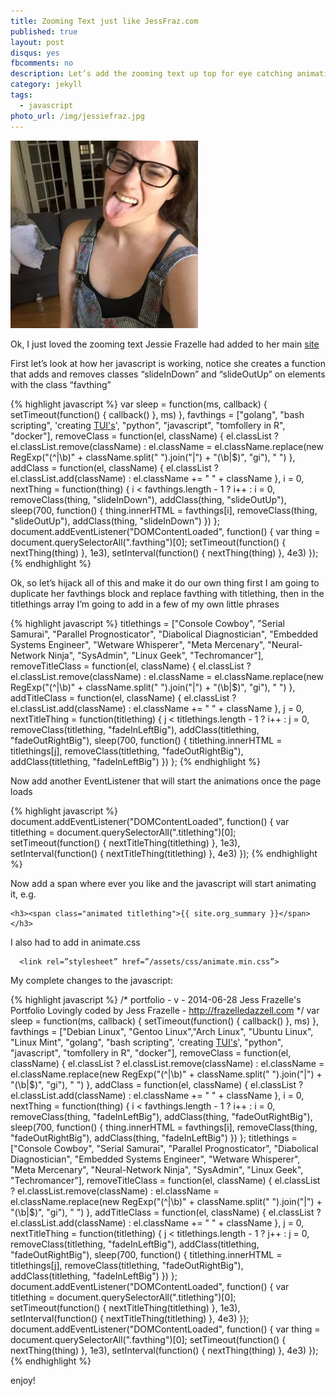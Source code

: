 ```yaml
---
title: Zooming Text just like JessFraz.com
published: true
layout: post
disqus: yes
fbcomments: no
description: Let’s add the zooming text up top for eye catching animation on our main index page
category: jekyll
tags: 
  - javascript
photo_url: /img/jessiefraz.jpg
---
```


![](/img/jessiefraz.jpg)

Ok, I just loved the zooming text Jessie Frazelle had added to her main [site](https://jessfraz.com/)

First let’s look at how her javascript is working, notice she creates a function that adds and removes classes “slideInDown” and “slideOutUp” on elements with the class “favthing”

{% highlight javascript %}
      var sleep = function(ms, callback) {
              setTimeout(function() {
                  callback()
              }, ms)
          },
          favthings = ["golang", "bash scripting", 'creating <a href="http://en.wikipedia.org/wiki/Text-based_user_interface" target="_blank">TUI\'s</a>', "python", "javascript", "tomfollery in R", "docker"],
          removeClass = function(el, className) {
              el.classList ? el.classList.remove(className) : el.className = el.className.replace(new RegExp("(^|\\b)" + className.split(" ").join("|") + "(\\b|$)", "gi"), " ")
          },
          addClass = function(el, className) {
              el.classList ? el.classList.add(className) : el.className += " " + className
          },
          i = 0,
          nextThing = function(thing) {
              i < favthings.length - 1 ? i++ : i = 0, removeClass(thing, "slideInDown"), addClass(thing, "slideOutUp"), sleep(700, function() {
                  thing.innerHTML = favthings[i], removeClass(thing, "slideOutUp"), addClass(thing, "slideInDown")
              })
          };
      document.addEventListener("DOMContentLoaded", function() {
          var thing = document.querySelectorAll(".favthing")[0];
          setTimeout(function() {
              nextThing(thing)
          }, 1e3), setInterval(function() {
              nextThing(thing)
          }, 4e3)
      });
{% endhighlight %}

Ok, so let’s hijack all of this and make it do our own thing first I am going to duplicate her favthings block and replace favthing with titlething, then in the titlethings array I’m going to add in a few of my own little phrases

{% highlight javascript %}
          titlethings = ["Console Cowboy", "Serial Samurai", "Parallel Prognosticator", "Diabolical Diagnostician", "Embedded Systems Engineer", "Wetware Whisperer", "Meta Mercenary", "Neural-Network Ninja", "SysAdmin", "Linux Geek", "Techromancer"],
          removeTitleClass = function(el, className) {
              el.classList ? el.classList.remove(className) : el.className = el.className.replace(new RegExp("(^|\\b)" + className.split(" ").join("|") + "(\\b|$)", "gi"), " ")
          },
          addTitleClass = function(el, className) {
              el.classList ? el.classList.add(className) : el.className += " " + className
          },
          j = 0,
          nextTitleThing = function(titlething) {
              j < titlethings.length - 1 ? i++ : j = 0, removeClass(titlething, "fadeInLeftBig"), addClass(titlething, "fadeOutRightBig"), sleep(700, function() {
                  titlething.innerHTML = titlethings[j], removeClass(titlething, "fadeOutRightBig"), addClass(titlething, "fadeInLeftBig")
              })
          };
{% endhighlight %}

Now add another EventListener that will start the animations once the page loads

{% highlight javascript %}
      document.addEventListener("DOMContentLoaded", function() {
          var titlething = document.querySelectorAll(".titlething")[0];
          setTimeout(function() {
              nextTitleThing(titlething)
          }, 1e3), setInterval(function() {
              nextTitleThing(titlething)
          }, 4e3)
      });
{% endhighlight %}

Now add a span where ever you like and the javascript will start animating it, e.g.

    <h3><span class="animated titlething">{{ site.org_summary }}</span></h3>

I also had to add in animate.css

      <link rel=”stylesheet” href=”/assets/css/animate.min.css”>

My complete changes to the javascript:

{% highlight javascript %}
      /*
      portfolio - v - 2014-06-28
      Jess Frazelle's Portfolio
      Lovingly coded by Jess Frazelle  - http://frazelledazzell.com
      */
      var sleep = function(ms, callback) {
              setTimeout(function() {
                  callback()
              }, ms)
          },
          favthings = ["Debian Linux", "Gentoo Linux","Arch Linux", "Ubuntu Linux", "Linux Mint", "golang", "bash scripting", 'creating <a href="http://en.wikipedia.org/wiki/Text-based_user_interface" target="_blank">TUI\'s</a>', "python", "javascript", "tomfollery in R", "docker"],
          removeClass = function(el, className) {
              el.classList ? el.classList.remove(className) : el.className = el.className.replace(new RegExp("(^|\\b)" + className.split(" ").join("|") + "(\\b|$)", "gi"), " ")
          },
          addClass = function(el, className) {
              el.classList ? el.classList.add(className) : el.className += " " + className
          },
          i = 0,
          nextThing = function(thing) {
              i < favthings.length - 1 ? i++ : i = 0, removeClass(thing, "fadeInLeftBig"), addClass(thing, "fadeOutRightBig"), sleep(700, function() {
                  thing.innerHTML = favthings[i], removeClass(thing, "fadeOutRightBig"), addClass(thing, "fadeInLeftBig")
              })
          };
          titlethings = ["Console Cowboy", "Serial Samurai", "Parallel Prognosticator", "Diabolical Diagnostician", "Embedded Systems Engineer", "Wetware Whisperer", "Meta Mercenary", "Neural-Network Ninja", "SysAdmin", "Linux Geek", "Techromancer"],
          removeTitleClass = function(el, className) {
              el.classList ? el.classList.remove(className) : el.className = el.className.replace(new RegExp("(^|\\b)" + className.split(" ").join("|") + "(\\b|$)", "gi"), " ")
          },
          addTitleClass = function(el, className) {
              el.classList ? el.classList.add(className) : el.className += " " + className
          },
          j = 0,
          nextTitleThing = function(titlething) {
              j < titlethings.length - 1 ? j++ : j = 0, removeClass(titlething, "fadeInLeftBig"), addClass(titlething, "fadeOutRightBig"), sleep(700, function() {
                  titlething.innerHTML = titlethings[j], removeClass(titlething, "fadeOutRightBig"), addClass(titlething, "fadeInLeftBig")
              })
          };
      document.addEventListener("DOMContentLoaded", function() {
          var titlething = document.querySelectorAll(".titlething")[0];
          setTimeout(function() {
              nextTitleThing(titlething)
          }, 1e3), setInterval(function() {
              nextTitleThing(titlething)
          }, 4e3)
      });
      document.addEventListener("DOMContentLoaded", function() {
          var thing = document.querySelectorAll(".favthing")[0];
          setTimeout(function() {
              nextThing(thing)
          }, 1e3), setInterval(function() {
              nextThing(thing)
          }, 4e3)
      });
{% endhighlight %}

enjoy!
